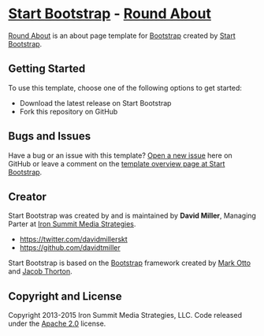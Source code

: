 # [Start Bootstrap](http://startbootstrap.com/) - [Round About](http://startbootstrap.com/template-overviews/round-about/)

[Round About](http://startbootstrap.com/template-overviews/round-about/) is an about page template for [Bootstrap](http://getbootstrap.com/) created by [Start Bootstrap](http://startbootstrap.com/).

## Getting Started

To use this template, choose one of the following options to get started:
* Download the latest release on Start Bootstrap
* Fork this repository on GitHub

## Bugs and Issues

Have a bug or an issue with this template? [Open a new issue](https://github.com/IronSummitMedia/startbootstrap-round-about/issues) here on GitHub or leave a comment on the [template overview page at Start Bootstrap](http://startbootstrap.com/template-overviews/round-about/).

## Creator

Start Bootstrap was created by and is maintained by **David Miller**, Managing Parter at [Iron Summit Media Strategies](http://www.ironsummitmedia.com/).

* https://twitter.com/davidmillerskt
* https://github.com/davidtmiller

Start Bootstrap is based on the [Bootstrap](http://getbootstrap.com/) framework created by [Mark Otto](https://twitter.com/mdo) and [Jacob Thorton](https://twitter.com/fat).

## Copyright and License

Copyright 2013-2015 Iron Summit Media Strategies, LLC. Code released under the [Apache 2.0](https://github.com/IronSummitMedia/startbootstrap-round-about/blob/gh-pages/LICENSE) license.